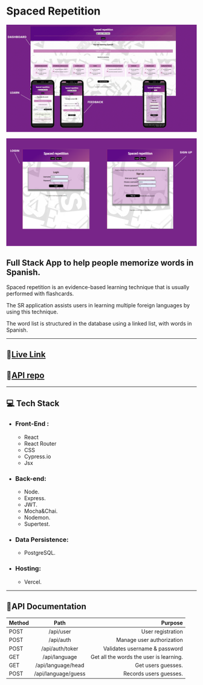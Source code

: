# Spaced Repetition

![Spaced-repetition](https://github.com/cartodeveloper/spaced-repetition/blob/main/public/images/spaced-repetition-gif.gif?raw=true)

![s-p](https://github.com/cartodeveloper/spaced-repetition/blob/main/public/images/sp.png?raw=true)

## Full Stack App to help people memorize words in Spanish.

Spaced repetition is an evidence-based learning technique that is usually performed with flashcards.

The SR application assists users in learning multiple foreign languages by using this technique.

The word list is structured in the database using a linked list, with words in Spanish.

---

## 🔗[Live Link](https://spaced-repetition.cartodeveloper.vercel.app/)

## 🔗[API repo](https://github.com/cartodeveloper/spaced-repetition-api)

---

## 💻 Tech Stack

- ### Front-End :
  - React
  - React Router
  - CSS
  - Cypress.io
  - Jsx
- ### Back-end:
  - Node.
  - Express.
  - JWT.
  - Mocha&Chai.
  - Nodemon.
  - Supertest.
- ### Data Persistence:
  - PostgreSQL.
- ### Hosting:
  - Vercel.

---

## 📑API Documentation

| Method |        Path         |                                 Purpose |
| :----- | :-----------------: | --------------------------------------: |
| POST   |      /api/user      |                       User registration |
| POST   |      /api/auth      |               Manage user authorization |
| POST   |   /api/auth/toker   |           Validates username & password |
| GET    |    /api/language    | Get all the words the user is learning. |
| GET    | /api/language/head  |                      Get users guesses. |
| POST   | /api/language/guess |                  Records users guesses. |
